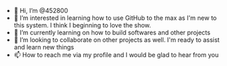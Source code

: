 - 👋 Hi, I’m @452800
- 👀 I’m interested in learning how to use GitHub to the max as I'm new to this system. I think I beginning to love the show.
- 🌱 I’m currently learning on how to build softwares and other projects 
- 💞️ I’m looking to collaborate on other projects as well. I'm ready to assist and learn new things
- 📫 How to reach me via my profile and I would be glad to hear from you 

<!---
452800/452800 is a ✨ special ✨ repository because its `README.md` (this file) appears on your GitHub profile.
You can click the Preview link to take a look at your changes.
--->
